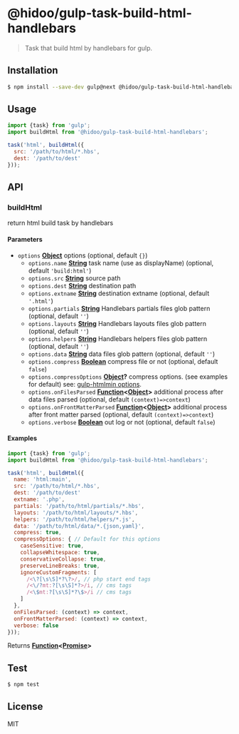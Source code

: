 # @hidoo/gulp-task-build-html-handlebars

> Task that build html by handlebars for gulp.

## Installation

```sh
$ npm install --save-dev gulp@next @hidoo/gulp-task-build-html-handlebars
```

## Usage

```js
import {task} from 'gulp';
import buildHtml from '@hidoo/gulp-task-build-html-handlebars';

task('html', buildHtml({
  src: '/path/to/html/*.hbs',
  dest: '/path/to/dest'
}));
```

## API

<!-- Generated by documentation.js. Update this documentation by updating the source code. -->

### buildHtml

return html build task by handlebars

#### Parameters

-   `options` **[Object](https://developer.mozilla.org/docs/Web/JavaScript/Reference/Global_Objects/Object)** options (optional, default `{}`)
    -   `options.name` **[String](https://developer.mozilla.org/docs/Web/JavaScript/Reference/Global_Objects/String)** task name (use as displayName) (optional, default `'build:html'`)
    -   `options.src` **[String](https://developer.mozilla.org/docs/Web/JavaScript/Reference/Global_Objects/String)** source path
    -   `options.dest` **[String](https://developer.mozilla.org/docs/Web/JavaScript/Reference/Global_Objects/String)** destination path
    -   `options.extname` **[String](https://developer.mozilla.org/docs/Web/JavaScript/Reference/Global_Objects/String)** destination extname (optional, default `'.html'`)
    -   `options.partials` **[String](https://developer.mozilla.org/docs/Web/JavaScript/Reference/Global_Objects/String)** Handlebars partials files glob pattern (optional, default `''`)
    -   `options.layouts` **[String](https://developer.mozilla.org/docs/Web/JavaScript/Reference/Global_Objects/String)** Handlebars layouts files glob pattern (optional, default `''`)
    -   `options.helpers` **[String](https://developer.mozilla.org/docs/Web/JavaScript/Reference/Global_Objects/String)** Handlebars helpers files glob pattern (optional, default `''`)
    -   `options.data` **[String](https://developer.mozilla.org/docs/Web/JavaScript/Reference/Global_Objects/String)** data files glob pattern (optional, default `''`)
    -   `options.compress` **[Boolean](https://developer.mozilla.org/docs/Web/JavaScript/Reference/Global_Objects/Boolean)** compress file or not (optional, default `false`)
    -   `options.compressOptions` **[Object](https://developer.mozilla.org/docs/Web/JavaScript/Reference/Global_Objects/Object)?** compress options. (see examples for default)
          see: [gulp-htmlmin options](https://www.npmjs.com/package/gulp-htmlmin).
    -   `options.onFilesParsed` **[Function](https://developer.mozilla.org/docs/Web/JavaScript/Reference/Statements/function)&lt;[Object](https://developer.mozilla.org/docs/Web/JavaScript/Reference/Global_Objects/Object)>** additional process after data files parsed (optional, default `(context)=>context`)
    -   `options.onFrontMatterParsed` **[Function](https://developer.mozilla.org/docs/Web/JavaScript/Reference/Statements/function)&lt;[Object](https://developer.mozilla.org/docs/Web/JavaScript/Reference/Global_Objects/Object)>** additional process after front matter parsed (optional, default `(context)=>context`)
    -   `options.verbose` **[Boolean](https://developer.mozilla.org/docs/Web/JavaScript/Reference/Global_Objects/Boolean)** out log or not (optional, default `false`)

#### Examples

```javascript
import {task} from 'gulp';
import buildHtml from '@hidoo/gulp-task-build-html-handlebars';

task('html', buildHtml({
  name: 'html:main',
  src: '/path/to/html/*.hbs',
  dest: '/path/to/dest'
  extname: '.php',
  partials: '/path/to/html/partials/*.hbs',
  layouts: '/path/to/html/layouts/*.hbs',
  helpers: '/path/to/html/helpers/*.js',
  data: '/path/to/html/data/*.{json,yaml}',
  compress: true,
  compressOptions: { // Default for this options
    caseSensitive: true,
    collapseWhitespace: true,
    conservativeCollapse: true,
    preserveLineBreaks: true,
    ignoreCustomFragments: [
      /<\?[\s\S]*?\?>/, // php start end tags
      /<\/?mt:?[\s\S]*?>/i, // cms tags
      /<\$mt:?[\s\S]*?\$>/i // cms tags
    ]
  },
  onFilesParsed: (context) => context,
  onFrontMatterParsed: (context) => context,
  verbose: false
}));
```

Returns **[Function](https://developer.mozilla.org/docs/Web/JavaScript/Reference/Statements/function)&lt;[Promise](https://developer.mozilla.org/docs/Web/JavaScript/Reference/Global_Objects/Promise)>** 

## Test

```sh
$ npm test
```

## License

MIT
